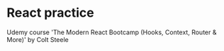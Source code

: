 # React practice

Udemy course 'The Modern React Bootcamp (Hooks, Context, Router & More)' by Colt Steele 
